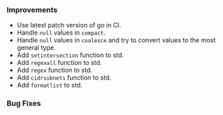 ### Improvements

- Use latest patch version of go in CI.
- Handle `null` values in `compact`.
- Handle `null` values in `coalesce` and try to convert values to the most general type.
- Add `setintersection` function to std.
- Add `regexall` function to std.
- Add `regex` function to std.
- Add `cidrsubnets` function to std.
- Add `formatlist` to std.

### Bug Fixes

